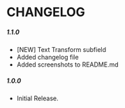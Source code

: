 # CHANGELOG
##### 1.1.0
* [NEW] Text Transform subfield
* Added changelog file
* Added screenshots to README.md

##### 1.0.0
* Initial Release.